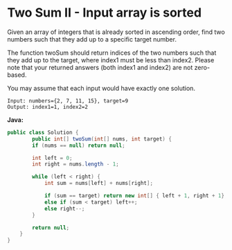 # Two Sum II - Input array is sorted

Given an array of integers that is already sorted in ascending order, find two numbers such that they add up to a specific target number.

The function twoSum should return indices of the two numbers such that they add up to the target, where index1 must be less than index2. Please note that your returned answers (both index1 and index2) are not zero-based.

You may assume that each input would have exactly one solution.

    Input: numbers={2, 7, 11, 15}, target=9
    Output: index1=1, index2=2

**Java:**
```java
public class Solution {
        public int[] twoSum(int[] nums, int target) {
        if (nums == null) return null;

        int left = 0;
        int right = nums.length - 1;

        while (left < right) {
            int sum = nums[left] + nums[right];

            if (sum == target) return new int[] { left + 1, right + 1};
            else if (sum < target) left++;
            else right--;
        }

        return null;
    }
}
```
